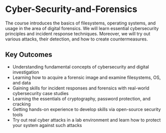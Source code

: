 # Cyber-Security-and-Forensics
The course introduces the basics of filesystems, operating systems, and usage in the area of digital forensics. We will learn essential cybersecurity principles and incident response techniques. Moreover, we will try out various attacks, their detection, and how to create countermeasures.
<br>

## Key Outcomes
- Understanding fundamental concepts of cybersecurity and digital investigation
- Learning how to acquire a forensic image and examine filesystems, OS, and data
- Gaining skills for incident responses and forensics with real-world cybersecurity case studies
- Learning the essentials of cryptography, password protection, and cracking
- Getting hands-on experience to develop skills via open-source security tools
- Try out real cyber attacks in a lab environment and learn how to protect your system against such attacks
